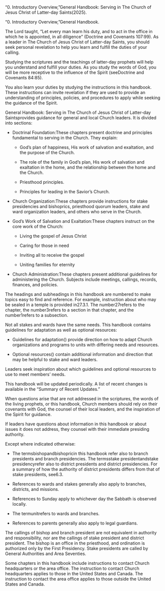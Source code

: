 “0. Introductory Overview,”General Handbook: Serving in The Church of Jesus
Christ of Latter-day Saints(2025).

“0. Introductory Overview,”General Handbook.

The Lord taught, “Let every man learn his duty, and to act in the office in
which he is appointed, in all diligence” (Doctrine and Covenants 107:99). As a
leader in The Church of Jesus Christ of Latter-day Saints, you should seek
personal revelation to help you learn and fulfill the duties of your calling.

Studying the scriptures and the teachings of latter-day prophets will help you
understand and fulfill your duties. As you study the words of God, you will be
more receptive to the influence of the Spirit (seeDoctrine and Covenants 84:85).

You also learn your duties by studying the instructions in this handbook. These
instructions can invite revelation if they are used to provide an understanding
of principles, policies, and procedures to apply while seeking the guidance of
the Spirit.

General Handbook: Serving in The Church of Jesus Christ of Latter-day
Saintsprovides guidance for general and local Church leaders. It is divided into
sections:


- Doctrinal Foundation:These chapters present doctrine and principles fundamental
  to serving in the Church. They explain:


  - God’s plan of happiness, His work of salvation and exaltation, and the purpose
    of the Church.

  - The role of the family in God’s plan, His work of salvation and exaltation in
    the home, and the relationship between the home and the Church.

  - Priesthood principles.

  - Principles for leading in the Savior’s Church.

- Church Organization:These chapters provide instructions for stake presidencies
  and bishoprics, priesthood quorum leaders, stake and ward organization leaders,
  and others who serve in the Church.

- God’s Work of Salvation and Exaltation:These chapters instruct on the core work
  of the Church:


  - Living the gospel of Jesus Christ

  - Caring for those in need

  - Inviting all to receive the gospel

  - Uniting families for eternity

- Church Administration:These chapters present additional guidelines for
  administering the Church. Subjects include meetings, callings, records,
  finances, and policies.

The headings and subheadings in this handbook are numbered to make topics easy
to find and reference. For example, instruction about who may be sealed in a
temple is provided in27.3.1. The number27refers to the chapter, the
number3refers to a section in that chapter, and the number1refers to a
subsection.

Not all stakes and wards have the same needs. This handbook contains guidelines
for adaptation as well as optional resources:


- Guidelines for adaptation() provide direction on how to adapt Church
  organizations and programs to units with differing needs and resources.

- Optional resources() contain additional information and direction that may be
  helpful to stake and ward leaders.

Leaders seek inspiration about which guidelines and optional resources to use to
meet members’ needs.

This handbook will be updated periodically. A list of recent changes is
available in the “Summary of Recent Updates.”

When questions arise that are not addressed in the scriptures, the words of the
living prophets, or this handbook, Church members should rely on their covenants
with God, the counsel of their local leaders, and the inspiration of the Spirit
for guidance.

If leaders have questions about information in this handbook or about issues it
does not address, they counsel with their immediate presiding authority.

Except where indicated otherwise:


- The termsbishopandbishopricin this handbook refer also to branch presidents and
  branch presidencies. The termsstake presidentandstake presidencyrefer also to
  district presidents and district presidencies. For a summary of how the
  authority of district presidents differs from that of stake presidents, see6.3.

- References to wards and stakes generally also apply to branches, districts, and
  missions.

- References to Sunday apply to whichever day the Sabbath is observed locally.

- The termunitrefers to wards and branches.

- References to parents generally also apply to legal guardians.

The callings of bishop and branch president are not equivalent in authority and
responsibility, nor are the callings of stake president and district president.
The bishop is an office in the priesthood, and ordination is authorized only by
the First Presidency. Stake presidents are called by General Authorities and
Area Seventies.

Some chapters in this handbook include instructions to contact Church
headquarters or the area office. The instruction to contact Church headquarters
applies to those in the United States and Canada. The instruction to contact the
area office applies to those outside the United States and Canada.